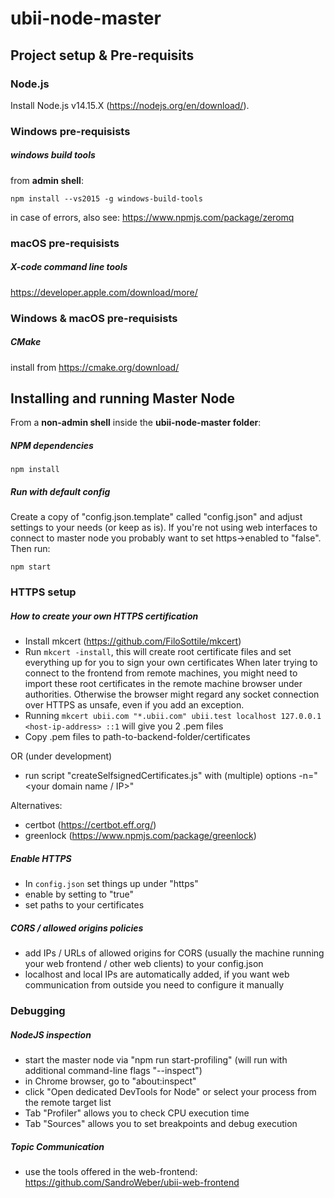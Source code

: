 # ubii-node-master

## Project setup & Pre-requisits

### Node.js

Install Node.js v14.15.X (https://nodejs.org/en/download/).

### Windows pre-requisists

##### windows build tools

from **admin shell**:

```
npm install --vs2015 -g windows-build-tools
```

in case of errors, also see: https://www.npmjs.com/package/zeromq

### macOS pre-requisists

##### X-code command line tools
https://developer.apple.com/download/more/

### Windows & macOS pre-requisists

##### CMake
install from https://cmake.org/download/

## Installing and running Master Node

From a **non-admin shell** inside the **ubii-node-master folder**:

##### NPM dependencies

```
npm install
```

##### Run with default config

Create a copy of "config.json.template" called "config.json" and adjust settings to your needs (or keep as is). If you're not using web interfaces to connect to master node you probably want to set https->enabled to "false". Then run:

```
npm start
```

### HTTPS setup

##### How to create your own HTTPS certification

- Install mkcert (https://github.com/FiloSottile/mkcert)
- Run `mkcert -install`, this will create root certificate files and set everything up for you to sign your own certificates
  When later trying to connect to the frontend from remote machines, you might need to import these root certificates in the remote machine browser under authorities. Otherwise the browser might regard any socket connection over HTTPS as unsafe, even if you add an exception.
- Running `mkcert ubii.com "*.ubii.com" ubii.test localhost 127.0.0.1 <host-ip-address> ::1` will give you 2 .pem files
- Copy .pem files to path-to-backend-folder/certificates

OR (under development)

- run script "createSelfsignedCertificates.js" with (multiple) options -n="<your domain name / IP>"

Alternatives:

- certbot (https://certbot.eff.org/)
- greenlock (https://www.npmjs.com/package/greenlock)

##### Enable HTTPS

- In `config.json` set things up under "https"
- enable by setting to "true"
- set paths to your certificates


##### CORS / allowed origins policies
- add IPs / URLs of allowed origins for CORS (usually the machine running your web frontend / other web clients) to your config.json
- localhost and local IPs are automatically added, if you want web communication from outside you need to configure it manually

### Debugging

##### NodeJS inspection
- start the master node via "npm run start-profiling" (will run with additional command-line flags "--inspect")
- in Chrome browser, go to "about:inspect"
- click "Open dedicated DevTools for Node" or select your process from the remote target list
- Tab "Profiler" allows you to check CPU execution time
- Tab "Sources" allows you to set breakpoints and debug execution

##### Topic Communication
- use the tools offered in the web-frontend: https://github.com/SandroWeber/ubii-web-frontend
